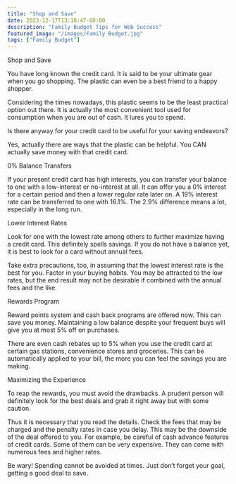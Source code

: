 ```yaml
---
title: "Shop and Save"
date: 2023-12-17T13:10:47-08:00
description: "Family Budget Tips for Web Success"
featured_image: "/images/Family Budget.jpg"
tags: ["Family Budget"]
---
```


Shop and Save


You have long known the credit card. It is said to be your ultimate gear when you go shopping. The plastic can even be a best friend to a happy shopper. 

Considering the times nowadays, this plastic seems to be the least practical option out there. It is actually the most convenient tool used for consumption when you are out of cash. It lures you to spend. 

Is there anyway for your credit card to be useful for your saving endeavors?

Yes, actually there are ways that the plastic can be helpful. You CAN actually save money with that credit card. 

0% Balance Transfers

If your present credit card has high interests, you can transfer your balance to one with a low-interest or no-interest at all. It can offer you a 0% interest for a certain period and then a lower regular rate later on. A 19% interest rate can be transferred to one with 16.1%. The 2.9% difference means a lot, especially in the long run.

Lower Interest Rates

Look for one with the lowest rate among others to further maximize having a credit card. This definitely spells savings. If you do not have a balance yet, it is best to look for a card without annual fees.

Take extra precautions, too, in assuming that the lowest interest rate is the best for you. Factor in your buying habits. You may be attracted to the low rates, but the end result may not be desirable if combined with the annual fees and the like. 

Rewards Program

Reward points system and cash back programs are offered now. This can save you money. Maintaining a low balance despite your frequent buys will give you at most 5% off on purchases. 

There are even cash rebates up to 5% when you use the credit card at certain gas stations, convenience stores and groceries. This can be automatically applied to your bill, the more you can feel the savings you are making.

Maximizing the Experience

To reap the rewards, you must avoid the drawbacks. A prudent person will definitely look for the best deals and grab it right away but with some caution. 

Thus it is necessary that you read the details. Check the fees that may be charged and the penalty rates in case you delay. This may be the downside of the deal offered to you. For example, be careful of cash advance features of credit cards. Some of them can be very expensive. They can come with numerous fees and higher rates. 

Be wary! Spending cannot be avoided at times. Just don’t forget your goal, getting a good deal to save.
